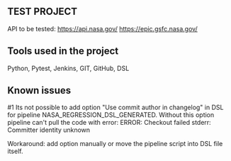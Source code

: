 ## TEST PROJECT

API to be tested: 
https://api.nasa.gov/
https://epic.gsfc.nasa.gov/

## Tools used in the project
Python, Pytest, Jenkins, GIT, GitHub, DSL

## Known issues
#1 Its not possible to add option "Use commit author in changelog" in DSL for pipeline NASA_REGRESSION_DSL_GENERATED. Without this option pipeline can't pull the code with error: 
ERROR: Checkout failed
stderr: Committer identity unknown

Workaround: add option manually or move the pipeline script into DSL file itself.